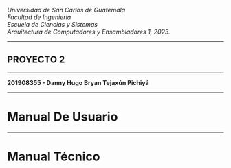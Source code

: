 *Universidad de San Carlos de Guatemala*  
*Facultad de Ingenieria*  
*Escuela de Ciencias y Sistemas*  
*Arquitectura de Computadores y Ensambladores 1, 2023.*  
___
## **PROYECTO 2**
___
**201908355 - Danny Hugo Bryan Tejaxún Pichiyá**
___
# Manual De Usuario
___
# Manual Técnico